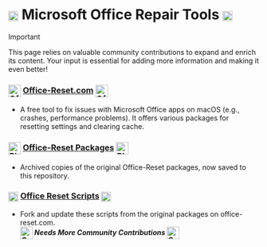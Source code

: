 # <img src="/public/images/repair.png" alt="Repair Image" width="20" style="vertical-align: middle; display: inline-block;" /> Microsoft Office Repair Tools <img src="/public/images/repair.png" alt="Repair Image" width="20" style="vertical-align: middle; display: inline-block;" />

> [!IMPORTANT]
> This page relies on valuable community contributions to expand and enrich its content. Your input is essential for adding more information and making it even better!

### <img src="/public/images/Office_Reset_512x512.png" alt="Office Reset Logo" width="25" style="vertical-align: middle; display: inline-block;" /> [Office-Reset.com](https://office-reset.com/macadmins/) <img src="/public/images/Office_Reset_512x512.png" alt="Office Reset Logo" width="25" style="vertical-align: middle; display: inline-block;" /> <Badge type="warning" text="No Longer Supported/Maintained" />
- A free tool to fix issues with Microsoft Office apps on macOS (e.g., crashes, performance problems). It offers various packages for resetting settings and clearing cache.

### <img src="/public/images/pkg-icon.png" alt="Pkg Logo" width="25" style="vertical-align: middle; display: inline-block;" /> [Office-Reset Packages](https://github.com/cocopuff2u/MOFA/tree/main/office_reset_pkgs) <img src="/public/images/pkg-icon.png" alt="Pkg Logo" width="25" style="vertical-align: middle; display: inline-block;" /> <Badge type="warning" text="No Longer Supported/Maintained" />
- Archived copies of the original Office-Reset packages, now saved to this repository.

### <img src="/public/images/repair.png" alt="Repair Image" width="20" style="vertical-align: middle; display: inline-block;" /> [Office Reset Scripts](https://github.com/cocopuff2u/MOFA/tree/main/office_reset_scripts/) <img src="/public/images/repair.png" alt="Repair Image" width="20" style="vertical-align: middle; display: inline-block;" /> <Badge type="tip" text="Maintained by Community" />
- Fork and update these scripts from the original packages on office-reset.com. <br>
**_<img src="/public/images/community.png" alt="Community Logo" width="25" style="vertical-align: middle; display: inline-block;" /> Needs More Community Contributions <img src="/public/images/community.png" alt="Community Logo" width="25" style="vertical-align: middle; display: inline-block;" />_**
